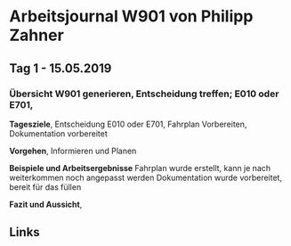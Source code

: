 # Arbeitsjournal W901 von Philipp Zahner

## Tag 1 - 15.05.2019

### Übersicht W901 generieren, Entscheidung treffen; E010 oder E701, 


**Tagesziele**, Entscheidung E010 oder E701, Fahrplan Vorbereiten, Dokumentation vorbereitet

**Vorgehen**, Informieren und Planen

**Beispiele und Arbeitsergebnisse**
Fahrplan wurde erstellt, kann je nach weiterkommen noch angepasst werden
Dokumentation wurde vorbereitet, bereit für das füllen


**Fazit und Aussicht**, 

## Links


